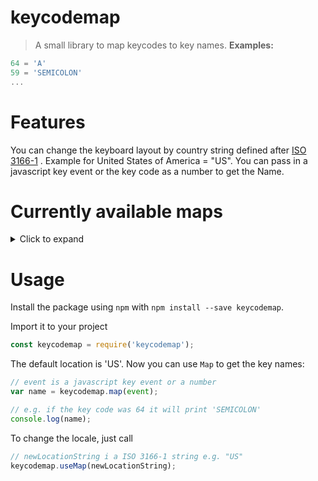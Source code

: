 # keycodemap
> A small library to map keycodes to key names.
**Examples:**
```javascript
64 = 'A'
59 = 'SEMICOLON'
...
``` 
# Features
You can change the keyboard layout by country string defined after [ISO 3166-1](https://en.wikipedia.org/wiki/ISO_3166-1) .
Example for United States of America = "US".
You can pass in a javascript key event or the key code as a number to get the Name.
# Currently available maps
<details>
<summary>Click to expand</summary>
United States of America ("US")
</details>

# Usage
Install the package using `npm` with `npm install --save keycodemap`.

Import it to your project
```javascript
const keycodemap = require('keycodemap');
```
The default location is 'US'.
Now you can use `Map` to get the key names:
```javascript
// event is a javascript key event or a number
var name = keycodemap.map(event);

// e.g. if the key code was 64 it will print 'SEMICOLON'
console.log(name);
```
To change the locale, just call
```javascript
// newLocationString i a ISO 3166-1 string e.g. "US"
keycodemap.useMap(newLocationString);
```
